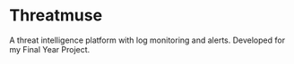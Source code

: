 # Threatmuse
A threat intelligence platform with log monitoring and alerts. Developed for my Final Year Project. 
